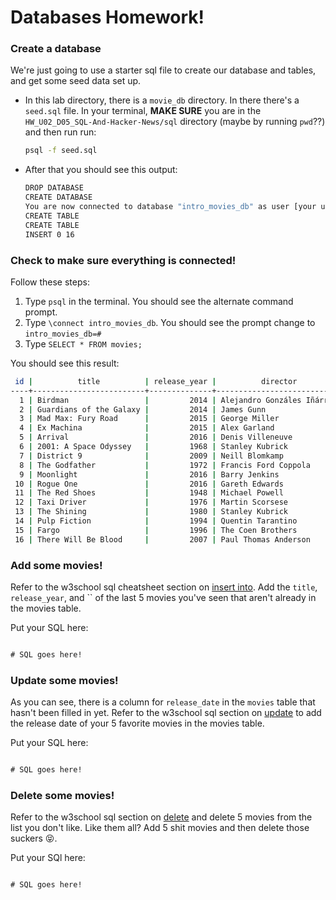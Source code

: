 # Databases Homework!

### Create a database

We're just going to use a starter sql file to create our database and tables, and get some seed data set up.

- In this lab directory, there is a `movie_db` directory. In there there's a `seed.sql` file. In your terminal, **MAKE SURE** you are in the `HW_U02_D05_SQL-And-Hacker-News/sql` directory (maybe by running `pwd`??) and then run run:

  ```bash
  psql -f seed.sql
  ```

- After that you should see this output:

  ```bash
  DROP DATABASE
  CREATE DATABASE
  You are now connected to database "intro_movies_db" as user [your username].
  CREATE TABLE
  CREATE TABLE
  INSERT 0 16
  ```

### Check to make sure everything is connected!

Follow these steps:

1. Type `psql` in the terminal. You should see the alternate command prompt.
2. Type `\connect intro_movies_db`. You should see the prompt change to `intro_movies_db=#`
3. Type `SELECT * FROM movies;`

You should see this result:

```bash
 id |          title          | release_year |          director           
----+-------------------------+--------------+-----------------------------
  1 | Birdman                 |         2014 | Alejandro Gonzáles Iñárritu
  2 | Guardians of the Galaxy |         2014 | James Gunn
  3 | Mad Max: Fury Road      |         2015 | George Miller
  4 | Ex Machina              |         2015 | Alex Garland
  5 | Arrival                 |         2016 | Denis Villeneuve
  6 | 2001: A Space Odyssey   |         1968 | Stanley Kubrick
  7 | District 9              |         2009 | Neill Blomkamp
  8 | The Godfather           |         1972 | Francis Ford Coppola
  9 | Moonlight               |         2016 | Barry Jenkins
 10 | Rogue One               |         2016 | Gareth Edwards
 11 | The Red Shoes           |         1948 | Michael Powell
 12 | Taxi Driver             |         1976 | Martin Scorsese
 13 | The Shining             |         1980 | Stanley Kubrick
 14 | Pulp Fiction            |         1994 | Quentin Tarantino
 15 | Fargo                   |         1996 | The Coen Brothers
 16 | There Will Be Blood     |         2007 | Paul Thomas Anderson
```


### Add some movies!

Refer to the w3school sql cheatsheet section on [insert into](http://www.w3schools.com/Sql/sql_insert.asp). Add the `title`, `release_year`, and `` of the last 5 movies you've seen that aren't already in the movies table. 

Put your SQL here: 

```sql

# SQL goes here!

```


### Update some movies!

As you can see, there is a column for `release_date` in the `movies` table that hasn't been filled in yet. Refer to the w3school sql section on [update](http://www.w3schools.com/Sql/sql_update.asp) to add the release date of your 5 favorite movies in the movies table.

Put your SQL here: 

```sql

# SQL goes here!

```

### Delete some movies!

Refer to the w3school sql section on [delete](http://www.w3schools.com/Sql/sql_delete.asp) and delete 5 movies from the list you don't like. Like them all? Add 5 shit movies and then delete those suckers 😝.

Put your SQl here: 

```sql

# SQL goes here!

```